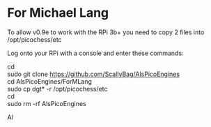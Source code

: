 # For Michael Lang 
 
To allow v0.9e to work with the RPi 3b+ you need to copy 2 files into /opt/picochess/etc
  
Log onto your RPi with a console and enter these commands:

cd  
sudo git clone https://github.com/ScallyBag/AlsPicoEngines  
cd AlsPicoEngines/ForMLang  
sudo cp dgt* -r /opt/picochess/etc  
cd  
sudo rm -rf AlsPicoEngines  
 
  
Al
